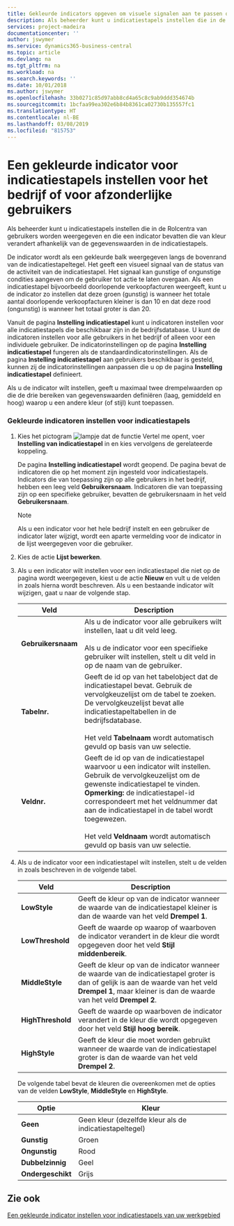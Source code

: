 ```yaml
---
title: Gekleurde indicators opgeven om visuele signalen aan te passen over de activiteit van een indicatiestapel voor het bedrijf of afzonderlijke gebruikers | Microsoft Docs
description: Als beheerder kunt u indicatiestapels instellen die in de Rolcentra van gebruikers worden weergegeven en die een indicator bevatten die van kleur verandert afhankelijk van de gegevenswaarden in de indicatiestapels.
services: project-madeira
documentationcenter: ''
author: jswymer
ms.service: dynamics365-business-central
ms.topic: article
ms.devlang: na
ms.tgt_pltfrm: na
ms.workload: na
ms.search.keywords: ''
ms.date: 10/01/2018
ms.author: jswymer
ms.openlocfilehash: 33b0271c85d97abb8cd4a65c8c9ab9ddd354674b
ms.sourcegitcommit: 1bcfaa99ea302e6b84b8361ca02730b135557fc1
ms.translationtype: HT
ms.contentlocale: nl-BE
ms.lasthandoff: 03/08/2019
ms.locfileid: "815753"
---
```

# <a name="set-up-a-colored-indicator-on-cues-for-the-company-or-individual-users"></a>Een gekleurde indicator voor indicatiestapels instellen voor het bedrijf of voor afzonderlijke gebruikers
Als beheerder kunt u indicatiestapels instellen die in de Rolcentra van gebruikers worden weergegeven en die een indicator bevatten die van kleur verandert afhankelijk van de gegevenswaarden in de indicatiestapels.  
  
De indicator wordt als een gekleurde balk weergegeven langs de bovenrand van de indicatiestapeltegel. Het geeft een visueel signaal van de status van de activiteit van de indicatiestapel. Het signaal kan gunstige of ongunstige condities aangeven om de gebruiker tot actie te laten overgaan. Als een indicatiestapel bijvoorbeeld doorlopende verkoopfacturen weergeeft, kunt u de indicator zo instellen dat deze groen (gunstig) is wanneer het totale aantal doorlopende verkoopfacturen kleiner is dan 10 en dat deze rood (ongunstig) is wanneer het totaal groter is dan 20.  
  
Vanuit de pagina **Instelling indicatiestapel** kunt u indicatoren instellen voor alle indicatiestapels die beschikbaar zijn in de bedrijfsdatabase. U kunt de indicatoren instellen voor alle gebruikers in het bedrijf of alleen voor een individuele gebruiker. De indicatorinstellingen op de pagina **Instelling indicatiestapel** fungeren als de standaardindicatorinstellingen. Als de pagina **Instelling indicatiestapel** aan gebruikers beschikbaar is gesteld, kunnen zij de indicatorinstellingen aanpassen die u op de pagina **Instelling indicatiestapel** definieert.  
  
Als u de indicator wilt instellen, geeft u maximaal twee drempelwaarden op die de drie bereiken van gegevenswaarden definiëren (laag, gemiddeld en hoog) waarop u een andere kleur (of stijl) kunt toepassen.  
  
### <a name="to-set-up-colored-indicators-on-cues"></a>Gekleurde indicatoren instellen voor indicatiestapels  
1. Kies het pictogram ![lampje dat de functie Vertel me opent](media/ui-search/search_small.png "Vertel me wat u wilt doen"), voer **Instelling van indicatiestapel** in en kies vervolgens de gerelateerde koppeling.  
  
     De pagina **Instelling indicatiestapel** wordt geopend. De pagina bevat de indicatoren die op het moment zijn ingesteld voor indicatiestapels. Indicators die van toepassing zijn op alle gebruikers in het bedrijf, hebben een leeg veld **Gebruikersnaam**. Indicatoren die van toepassing zijn op een specifieke gebruiker, bevatten de gebruikersnaam in het veld **Gebruikersnaam**.  
  
    > [!NOTE]  
    >  Als u een indicator voor het hele bedrijf instelt en een gebruiker de indicator later wijzigt, wordt een aparte vermelding voor de indicator in de lijst weergegeven voor die gebruiker.  
  
2. Kies de actie **Lijst bewerken**.  
3. Als u een indicator wilt instellen voor een indicatiestapel die niet op de pagina wordt weergegeven, kiest u de actie **Nieuw** en vult u de velden in zoals hierna wordt beschreven. Als u een bestaande indicator wilt wijzigen, gaat u naar de volgende stap.  
  
    |  Veld  |  Description  |    
    |---------|---------------|  
    |**Gebruikersnaam**|Als u de indicator voor alle gebruikers wilt instellen, laat u dit veld leeg.<br /><br /> Als u de indicator voor een specifieke gebruiker wilt instellen, stelt u dit veld in op de naam van de gebruiker.|  
    |**Tabelnr.**|Geeft de id op van het tabelobject dat de indicatiestapel bevat. Gebruik de vervolgkeuzelijst om de tabel te zoeken. De vervolgkeuzelijst bevat alle indicatiestapeltabellen in de bedrijfsdatabase.<br /><br /> Het veld **Tabelnaam** wordt automatisch gevuld op basis van uw selectie.|  
    |**Veldnr.**|Geeft de id op van de indicatiestapel waarvoor u een indicator wilt instellen. Gebruik de vervolgkeuzelijst om de gewenste indicatiestapel te vinden. **Opmerking:** de indicatiestapel-id correspondeert met het veldnummer dat aan de indicatiestapel in de tabel wordt toegewezen. <br /><br /> Het veld **Veldnaam** wordt automatisch gevuld op basis van uw selectie.|  
  
4. Als u de indicator voor een indicatiestapel wilt instellen, stelt u de velden in zoals beschreven in de volgende tabel.  
  
    |  Veld  |  Description  |    
    |---------|---------------|  
    |**LowStyle**|Geeft de kleur op van de indicator wanneer de waarde van de indicatiestapel kleiner is dan de waarde van het veld **Drempel 1**.|  
    |**LowThreshold**|Geeft de waarde op waarop of waarboven de indicator verandert in de kleur die wordt opgegeven door het veld **Stijl middenbereik**.|  
    |**MiddleStyle**|Geeft de kleur op van de indicator wanneer de waarde van de indicatiestapel groter is dan of gelijk is aan de waarde van het veld **Drempel 1**, maar kleiner is dan de waarde van het veld **Drempel 2**.|  
    |**HighThreshold**|Geeft de waarde op waarboven de indicator verandert in de kleur die wordt opgegeven door het veld **Stijl hoog bereik**.|  
    |**HighStyle**|Geeft de kleur die moet worden gebruikt wanneer de waarde van de indicatiestapel groter is dan de waarde van het veld **Drempel 2**.|  
  
     De volgende tabel bevat de kleuren die overeenkomen met de opties van de velden **LowStyle**, **MiddleStyle** en **HighStyle**.  
  
    |  Optie  |  Kleur  |  
    |----------|---------|  
    |**Geen**|Geen kleur (dezelfde kleur als de indicatiestapeltegel)|  
    |**Gunstig**|Groen|  
    |**Ongunstig**|Rood|  
    |**Dubbelzinnig**|Geel|  
    |**Ondergeschikt**|Grijs|  
  
## <a name="see-also"></a>Zie ook  
[Een gekleurde indicator instellen voor indicatiestapels van uw werkgebied](ui-how-setup-colored-indicator-cues.md)  